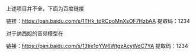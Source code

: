 上述项目并不全，下面为百度链接


链接：https://pan.baidu.com/s/1THk_tdRCpoMnXsOF7HzbAA 
提取码：1234


对于纳西妲的音频模型在

链接：https://pan.baidu.com/s/13tie1qYW6WtgzAcyWdC7YA 
提取码：1234

